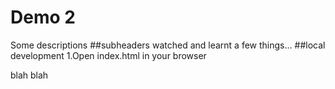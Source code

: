 # Demo 2
Some descriptions
##subheaders
watched and learnt a few things...
##local development
1.Open index.html in your browser

blah blah